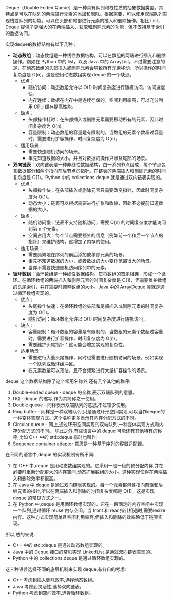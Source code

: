 Deque（Double Ended Queue）是一种具有队列和栈性质的抽象数据类型。其特点是可以在队列的两端进行元素的添加和删除。根据需要，可以使用双端队列实现栈或队列的功能。可以在头部和尾部进行元素的插入和删除操作。相比 List，Deque 提供了更强大的在两端插入、获取和删除元素的功能，但不支持基于索引的数据访问。

实现deque的数据结构有以下几种：

- **动态数组**：动态数组是一种线性数据结构，可以在数组的两端进行插入和删除操作。例如在 Python 中的 list，以及 Java 中的 ArrayList。不过需要注意的是，在动态数组的头部插入或删除元素会导致所有元素移动，所以操作的时间复杂度是 O(n)。这是使用动态数组实现 deque 的一个缺点。
  - 优点： 
    - 随机访问：动态数组允许以 O(1) 时间复杂度进行随机访问，访问速度快。 
    - 内存连续：数据在内存中是连续存储的，空间利用率高，可以充分利用 CPU 缓存提高性能。
  - 缺点：
    - 头部操作耗时：在头部插入或删除元素需要移动所有的元素，因此时间复杂度为 O(n)。
    - 容量限制：动态数组的容量是有限制的，当数组的元素个数超过容量时，需要进行扩容操作，时间复杂度为 O(n)。
  - 适用场景：
    - 需要快速随机访问的场景。
    - 事先知道数据的大小，并且对数据的操作只涉及尾部的场景。
- **双向链表**：双向链表是一种非线性数据结构，由一系列节点组成，每个节点包含数据部分和两个指向前后节点的指针。在链表的两端插入和删除元素的时间复杂度是 O(1)。Python 中的 collections.deque 就是通过双向链表实现的。
  - 优点：
    - 头部操作快：在头部插入或删除元素只需要改变指针，因此时间复杂度为 O(1)。
    - 动态大小：链表可以根据需要进行扩张和收缩，因此不必提前知道数据的大小。
  - 缺点：
    - 随机访问慢：链表不支持随机访问，需要 O(n) 的时间复杂度才能访问到第 n 个元素。
    - 空间占用大：每个节点需要额外的信息（例如前一个和后一个节点的指针）来维护结构，这增加了内存的使用。
  - 适用场景：
    - 需要频繁地在序列的前后添加或移除元素的场景。
    - 事先不知道数据的大小，或者数据的大小变化范围很大的场景。
    - 当你不需要快速随机访问序列中的元素。
- **循环数组**：循环数组是一种线性数据结构，它将数组的首尾相连，形成一个循环。在循环数组的两端插入和删除元素的时间复杂度是 O(1)，但需要维护数组的头尾索引，并在需要时调整数组的大小。Java 中的 ArrayDeque 类就是通过循环数组实现的。
  - 优点：
    - 头尾操作快速：在循环数组的头部和尾部插入或删除元素的时间复杂度为 O(1)。 
    - 随机访问：循环数组允许以 O(1) 时间复杂度进行随机访问。
  - 缺点：
    - 容量限制：循环数组的容量是有限制的，当数组的元素个数超过容量时，需要进行扩容操作，时间复杂度为 O(n)。
    - 需要维护头尾指针：这可能会增加实现的复杂性。
  - 适用场景：
    - 需要进行大量头尾操作，同时也需要进行随机访问的场景，例如实现一个队列或循环缓冲区。
    - 在元素数量可以预估，且不会频繁进行大量扩容操作的场景。

deque 这个数据结构除了这个常用名称外,还有几个其他的称呼:
1. Double-ended queue - deque 的全称,表示双端队列的意思。
2. DQ - deque 的缩写,作为其简称之一使用。
3. Double queue - 同样表示双端队列的意思,不过较少使用。
4. Ring buffer - 同样是一种双端队列,只是通过环形空间实现,可以当作deque的一种变体实现方式。这个名称更多表示其内存分配方式的不同。
5. Circular queue - 同上,通过环形空间实现的双端队列,一种变体实现方式和内存分配方式的不同。 除此之外,有些语言中的 deque 可能还有其他特有的称呼,比如 C++ 中的 std::deque 有时也叫作:
6. Sequence container adaptor 意思是一种基于序列的容器适配器。

在不同的语言中,deque 的实现机制有所不同:
1. 在 C++ 中,deque 是用动态数组实现的。它采用一段一段的预分配内存,并在必要时重新分配更大的内存空间,动态扩展数组的大小。这种实现使得在两端插入和删除效率都很高。
2. 在 Java 中,deque 是通过双向链表实现的。每一个元素都包含指向前驱和后继元素的指针,所以在两端插入和删除的时间复杂度都是 O(1)。这是实现 deque 的常见方式之一。
3. 在 Python 中,deque 是用循环数组实现的。它在一段固定的内存空间中实现一个队列,通过循环 reuse 内存空间。当 front 和 rear 指针相遇时,需要resize内存。这种方式实现简单且空间利用率高,但插入和删除的效率略低于链表实现。

所以,总的来说:
- C++ 中的 std::deque 是通过动态数组实现的。
- Java 中的 Deque 接口的常见实现 LinkedList 是通过双向链表实现的。
- Python 中的 collections.deque 是通过循环数组实现的。

这三种语言选择不同的底层机制来实现 deque,有各自的考虑: 
- C++ 考虑到插入删除效率,选择动态数组。 
- Java 考虑到灵活性,选择双向链表。 
- Python 考虑到空间效率,选择循环数组。